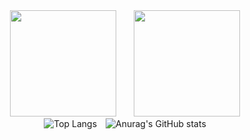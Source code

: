 <!--## Hi there 👋-->

<div align="center">
<span>&emsp;&emsp;</span>
<img height="170px" src="https://github-readme-stats.vercel.app/api?username=d2461795341&hide=javascript,html,makefile&theme=github_dark" /><span>&emsp;&emsp;</span><img height="170px" src="https://github-readme-stats.vercel.app/api/top-langs/?username=d2461795341&layout=compact&langs_count=8&hide=javascript,html,makefile&theme=github_dark" />
<span>&emsp;&emsp;</span>
</div>

<div align="center">
  <img src="https://github-readme-stats.vercel.app/api/top-langs/?username=d2461795341&layout=compact&hide=javascript,html,makefile&theme=github_dark&langs_count=8" alt="Top Langs" style="margin-right: 10px;">
  <img src="https://github-readme-stats.vercel.app/api?username=d2461795341&theme=github_dark&show_icons=true" alt="Anurag's GitHub stats">
</div>

<!--
**d2461795341/d2461795341** is a ✨ _special_ ✨ repository because its `README.md` (this file) appears on your GitHub profile.

Here are some ideas to get you started:

- 🔭 I’m currently working on ...
- 🌱 I’m currently learning ...
- 👯 I’m looking to collaborate on ...
- 🤔 I’m looking for help with ...
- 💬 Ask me about ...
- 📫 How to reach me: ...
- 😄 Pronouns: ...
- ⚡ Fun fact: ...
-->

